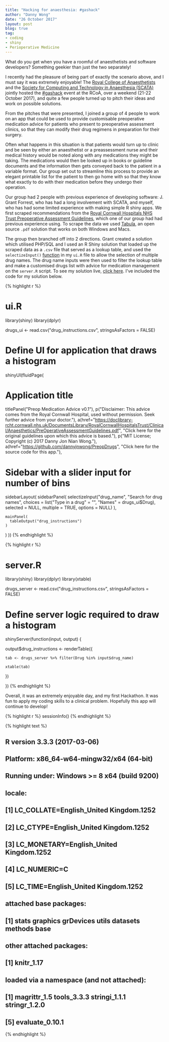 ```yaml
---
title: "Hacking for anaesthesia: #gashack"
author: "Danny Wong"
date: "26 October 2017"
layout: post
blog: true
tag:
- coding
- shiny
- Perioperative Medicine
---
```


What do you get when you have a roomful of anaesthetists and software developers? Something geekier than just the two separately!

I recently had the pleasure of being part of exactly the scenario above, and I must say it was extremely enjoyable! The [Royal College of Anaesthetists](rcoa.ac.uk) and the [Society for Computing and Technology in Anaesthesia (SCATA)](scata.org.uk) jointly hosted the [#gashack](http://gashack.rcoa.it/index.html) event at the RCoA, over a weekend (21-22 October 2017), and quite a few people turned up to pitch their ideas and work on possible solutions.

From the pitches that were presented, I joined a group of 4 people to work on an app that could be used to provide customisable preoperative medication advice for patients who present to preoperative assessment clinics, so that they can modify their drug regimens in preparation for their surgery.

Often what happens in this situation is that patients would turn up to clinic and be seen by either an anaesthetist or a preassessment nurse and their medical history would be noted along with any medications they might be taking. The medications would then be looked up in books or guideline documents and the information then gets conveyed back to the patient in a variable format. Our group set out to streamline this process to provide an elegant printable list for the patient to then go home with so that they know what exactly to do with their medication before they undergo their operation.

Our group had 2 people with previous experience of developing software: J. Grant Forrest, who has had a long involvement with SCATA, and myself, who has had some limited experience with making simple R shiny apps. We first scraped recommendations from the [Royal Cornwall Hospitals NHS Trust Preoperative Assessment Guidelines](https://doclibrary-rcht.cornwall.nhs.uk/DocumentsLibrary/RoyalCornwallHospitalsTrust/Clinical/Anaesthetics/PreOperativeAssessmentGuidelines.pdf), which one of our group had had previous experience using. To scrape the data we used [Tabula](http://tabula.technology/), an open source `.pdf` solution that works on both Windows and Macs.

The group then branched off into 2 directions. Grant created a solution which utilised PHP/SQL and I used an R Shiny solution that loaded up the scraped data as a `.csv` file that served as a lookup table, and used the `selectizeInput()` [function](https://shiny.rstudio.com/articles/selectize.html) in my `ui.R` file to allow the selection of multiple drug names. The drug name inputs were then used to filter the lookup table and make a customised drugs list with advice for medication management on the `server.R` script. To see my solution live, [click here](https://dannyjnwong.shinyapps.io/PreopDrugs/). I've included the code for my solution below.


{% highlight r %}
# ui.R
library(shiny)
library(dplyr)

drugs_ui <- read.csv("drug_instructions.csv", stringsAsFactors = FALSE) 

# Define UI for application that draws a histogram
shinyUI(fluidPage(
  
  # Application title
  titlePanel("Preop Medication Advice v0.1"),
  p("Disclaimer: This advice comes from the Royal Cornwall Hospital, used without permission. Seek further advice from your doctor."),
  a(href="https://doclibrary-rcht.cornwall.nhs.uk/DocumentsLibrary/RoyalCornwallHospitalsTrust/Clinical/Anaesthetics/PreOperativeAssessmentGuidelines.pdf", "Click here for the original guidelines upon which this advice is based."),
  p("MIT License; Copyright (c) 2017 Danny Jon Nian Wong."), 
  a(href="https://github.com/dannyjnwong/PreopDrugs", "Click here for the source code for this app."),
  
  # Sidebar with a slider input for number of bins 
  sidebarLayout(
    sidebarPanel(
      selectizeInput("drug_name", "Search for drug names", 
                     choices = list("Type in a drug" = "", "Names" = drugs_ui$Drug), 
                     selected = NULL, 
                     multiple = TRUE,
                     options = NULL)
    ),
    
    mainPanel(
      tableOutput("drug_instructions")
    )
  )
))
{% endhighlight %}


{% highlight r %}
# server.R

library(shiny)
library(dplyr)
library(xtable)

drugs_server <- read.csv("drug_instructions.csv", stringsAsFactors = FALSE)

# Define server logic required to draw a histogram
shinyServer(function(input, output) {
   
  output$drug_instructions <- renderTable({
    
    tab <- drugs_server %>% filter(Drug %in% input$drug_name)
    
    xtable(tab)
    
  })
  
})
{% endhighlight %}

Overall, it was an extremely enjoyable day, and my first Hackathon. It was fun to apply my coding skills to a clinical problem. Hopefully this app will continue to develop!


{% highlight r %}
sessionInfo()
{% endhighlight %}



{% highlight text %}
## R version 3.3.3 (2017-03-06)
## Platform: x86_64-w64-mingw32/x64 (64-bit)
## Running under: Windows >= 8 x64 (build 9200)
## 
## locale:
## [1] LC_COLLATE=English_United Kingdom.1252 
## [2] LC_CTYPE=English_United Kingdom.1252   
## [3] LC_MONETARY=English_United Kingdom.1252
## [4] LC_NUMERIC=C                           
## [5] LC_TIME=English_United Kingdom.1252    
## 
## attached base packages:
## [1] stats     graphics  grDevices utils     datasets  methods   base     
## 
## other attached packages:
## [1] knitr_1.17
## 
## loaded via a namespace (and not attached):
## [1] magrittr_1.5    tools_3.3.3     stringi_1.1.1   stringr_1.2.0  
## [5] evaluate_0.10.1
{% endhighlight %}
